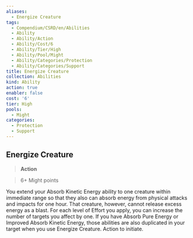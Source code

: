```yaml
---
aliases:
  - Energize Creature
tags:
  - Compendium/CSRD/en/Abilities
  - Ability
  - Ability/Action
  - Ability/Cost/6
  - Ability/Tier/High
  - Ability/Pool/Might
  - Ability/Categories/Protection
  - Ability/Categories/Support
title: Energize Creature
collection: Abilities
kind: Ability
action: true
enabler: false
cost: '6'
tier: High
pools:
  - Might
categories:
  - Protection
  - Support
---
```

## Energize Creature    
>**Action**    
>6+ Might points  
    
You extend your Absorb Kinetic Energy ability to one creature within immediate range so that they also can absorb energy from physical attacks and impacts for one hour. That creature, however, cannot release excess energy as a blast. For each level of Effort you apply, you can increase the number of targets you affect by one. If you have Absorb Pure Energy or Improved Absorb Kinetic Energy, those abilities are also duplicated in your target when you use Energize Creature. Action to initiate.